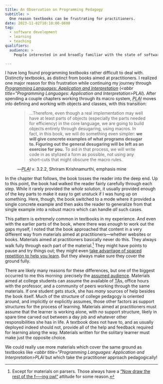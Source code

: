 ```yaml
---
title: An Observation on Programming Pedagogy
subtitle: >
  One reason textbooks can be frustrating for practitioners.
date: 2023-11-02T10:10:00-0600
tag:
  - software development
  - learning
  - teaching
qualifiers:
  audience: >
    People interested in and broadly familiar with the state of software pedagogy.

---
```


I have long found programming *textbooks* rather difficult to deal with. Distinctly textbooks, as distinct from books aimed at practitioners. I realized one major reason for this frustration while continuing my journey through [<cite>Programming Languages: Application and Interpretation</cite>](https://plai.org) (<cite><abbr title="Programming Languages: Application and Interpretation>PLAI</abbr></cite>). After spending a couple chapters working through its macro system, <cite><abbr title="Programming Languages: Application and Interpretation">PLAI</abbr></cite> moves into defining and working with objects and classes, with this transition:

<figure class="quotation">

> …Therefore, even though a real implementation may well have at least parts of objects (especially the parts needed for efficiency) in the core language, we are going to build objects entirely through desugaring, using macros. In fact, in this book, we will do something even simpler: **we will give concrete examples of what programs desugar to. Figuring out the general desugaring will be left as an exercise for you.** To aid in that process, we will write code in as stylized a form as possible, not using any short-cuts that might obscure the macro rules.

<figcaption>—<cite><abbr title="Programming Languages: Application and Interpretation">PLAI</abbr></cite> v. 3.2.2, Shriram Krishnamurthi, emphasis mine</figcaption>

</figure>

In the chapter that follows, the book tosses the reader into the deep end. Up to this point, the book had walked the reader fairly carefully through each step. While it rarely provided the *whole* solution, it usually provided enough of the key parts to make it easy to get unstuck if I was hung up on something. Here, though, the book switched to a mode where it provided a single concrete example and then asks the reader to generalize from that single example into a robust macro which can handle *all* such cases.

This pattern is extremely common in textbooks in my experience. And even with the earlier parts of the book, where there was *enough* to work out the gaps myself, I noted that the book approached that content in a very different way from materials aimed at practitioners—whether websites or books. Materials aimed at practitioners basically never do this. They always walk fully through each part of the material.[^parsers] They might have points to pause and try things out; they might even [take advantage of spaced repetition to help you learn](https://www.executeprogram.com). But they always make sure they cover the ground fully.

There are likely many reasons for these differences, but one of the biggest occurred to me this morning: precisely the [assumed audience](https://v4.chriskrycho.com/2018/assumed-audiences.html). Materials aimed at college students can assume the available of <abbr title="teaching assistant">TA</abbr>s, office hours with the professor, and a community of peers working through the same materials. If one student gets stuck, she has *many* sources of help besides the book itself. Much of the structure of college pedagogy is oriented around, and implicitly or explicitly assumes, those other factors as support structures for the process of learning. Materials aimed at practitioners must assume that the learner is working alone, with *no* support structure, likely in spare time carved out between a day job and whatever other responsibilities she has in life. A textbook does not have to, and as usually deployed indeed should not, provide all of the help and feedback required for learning along the way. Materials written for the solitary learner must make just the opposite choice.

We could really use more materials which cover the same ground as textbooks like <cite><abbr title="Programming Languages: Application and Interpretation>PLAI</abbr></cite> but which take the practitioner approach pedagogically!


[^parsers]: Except for materials on parsers. Those always have a [“Now draw the rest of the f–––ing owl”](https://knowyourmeme.com/memes/how-to-draw-an-owl) attitude for some reason.
